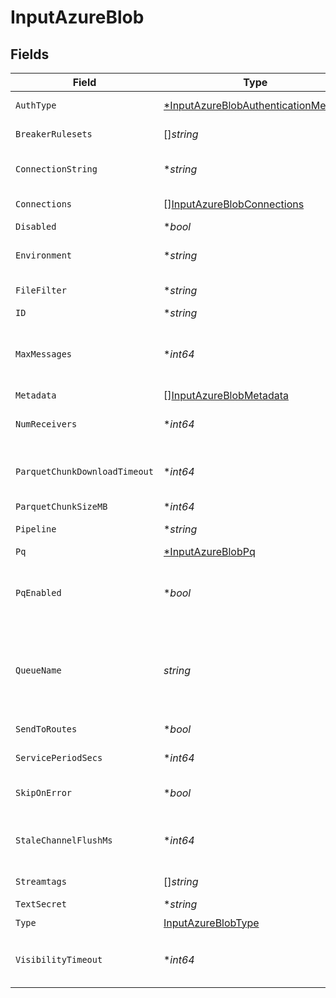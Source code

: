 # InputAzureBlob


## Fields

| Field                                                                                                                                                                                                                                                                                    | Type                                                                                                                                                                                                                                                                                     | Required                                                                                                                                                                                                                                                                                 | Description                                                                                                                                                                                                                                                                              |
| ---------------------------------------------------------------------------------------------------------------------------------------------------------------------------------------------------------------------------------------------------------------------------------------- | ---------------------------------------------------------------------------------------------------------------------------------------------------------------------------------------------------------------------------------------------------------------------------------------- | ---------------------------------------------------------------------------------------------------------------------------------------------------------------------------------------------------------------------------------------------------------------------------------------- | ---------------------------------------------------------------------------------------------------------------------------------------------------------------------------------------------------------------------------------------------------------------------------------------- |
| `AuthType`                                                                                                                                                                                                                                                                               | [*InputAzureBlobAuthenticationMethod](../../models/shared/inputazureblobauthenticationmethod.md)                                                                                                                                                                                         | :heavy_minus_sign:                                                                                                                                                                                                                                                                       | Enter connection string directly, or select a stored secret                                                                                                                                                                                                                              |
| `BreakerRulesets`                                                                                                                                                                                                                                                                        | []*string*                                                                                                                                                                                                                                                                               | :heavy_minus_sign:                                                                                                                                                                                                                                                                       | A list of event breaking rulesets that will be applied, in order, to the input data stream.                                                                                                                                                                                              |
| `ConnectionString`                                                                                                                                                                                                                                                                       | **string*                                                                                                                                                                                                                                                                                | :heavy_minus_sign:                                                                                                                                                                                                                                                                       | Enter your Azure Storage account connection string. If left blank, Stream will fall back to env.AZURE_STORAGE_CONNECTION_STRING.                                                                                                                                                         |
| `Connections`                                                                                                                                                                                                                                                                            | [][InputAzureBlobConnections](../../models/shared/inputazureblobconnections.md)                                                                                                                                                                                                          | :heavy_minus_sign:                                                                                                                                                                                                                                                                       | Direct connections to Destinations, optionally via a Pipeline or a Pack.                                                                                                                                                                                                                 |
| `Disabled`                                                                                                                                                                                                                                                                               | **bool*                                                                                                                                                                                                                                                                                  | :heavy_minus_sign:                                                                                                                                                                                                                                                                       | Enable/disable this input                                                                                                                                                                                                                                                                |
| `Environment`                                                                                                                                                                                                                                                                            | **string*                                                                                                                                                                                                                                                                                | :heavy_minus_sign:                                                                                                                                                                                                                                                                       | Optionally, enable this config only on a specified Git branch. If empty, will be enabled everywhere.                                                                                                                                                                                     |
| `FileFilter`                                                                                                                                                                                                                                                                             | **string*                                                                                                                                                                                                                                                                                | :heavy_minus_sign:                                                                                                                                                                                                                                                                       | Regex matching file names to download and process. Defaults to: .*                                                                                                                                                                                                                       |
| `ID`                                                                                                                                                                                                                                                                                     | **string*                                                                                                                                                                                                                                                                                | :heavy_minus_sign:                                                                                                                                                                                                                                                                       | Unique ID for this input                                                                                                                                                                                                                                                                 |
| `MaxMessages`                                                                                                                                                                                                                                                                            | **int64*                                                                                                                                                                                                                                                                                 | :heavy_minus_sign:                                                                                                                                                                                                                                                                       | The maximum number of messages to return in a poll request. Azure storage queues never returns more messages than this value (however, fewer messages might be returned). Valid values: 1 to 32.                                                                                         |
| `Metadata`                                                                                                                                                                                                                                                                               | [][InputAzureBlobMetadata](../../models/shared/inputazureblobmetadata.md)                                                                                                                                                                                                                | :heavy_minus_sign:                                                                                                                                                                                                                                                                       | Fields to add to events from this input.                                                                                                                                                                                                                                                 |
| `NumReceivers`                                                                                                                                                                                                                                                                           | **int64*                                                                                                                                                                                                                                                                                 | :heavy_minus_sign:                                                                                                                                                                                                                                                                       | The Number of receiver processes to run, the higher the number the better throughput at the expense of CPU overhead                                                                                                                                                                      |
| `ParquetChunkDownloadTimeout`                                                                                                                                                                                                                                                            | **int64*                                                                                                                                                                                                                                                                                 | :heavy_minus_sign:                                                                                                                                                                                                                                                                       | The maximum time to wait for a Parquet file's chunk to be downloaded. Processing will end if a required chunk could not be downloaded within the time imposed by this setting.                                                                                                           |
| `ParquetChunkSizeMB`                                                                                                                                                                                                                                                                     | **int64*                                                                                                                                                                                                                                                                                 | :heavy_minus_sign:                                                                                                                                                                                                                                                                       | Maximum file size for each Parquet chunk.                                                                                                                                                                                                                                                |
| `Pipeline`                                                                                                                                                                                                                                                                               | **string*                                                                                                                                                                                                                                                                                | :heavy_minus_sign:                                                                                                                                                                                                                                                                       | Pipeline to process data from this Source before sending it through the Routes.                                                                                                                                                                                                          |
| `Pq`                                                                                                                                                                                                                                                                                     | [*InputAzureBlobPq](../../models/shared/inputazureblobpq.md)                                                                                                                                                                                                                             | :heavy_minus_sign:                                                                                                                                                                                                                                                                       | N/A                                                                                                                                                                                                                                                                                      |
| `PqEnabled`                                                                                                                                                                                                                                                                              | **bool*                                                                                                                                                                                                                                                                                  | :heavy_minus_sign:                                                                                                                                                                                                                                                                       | For details on Persistent Queues, see: [https://docs.cribl.io/stream/persistent-queues](https://docs.cribl.io/stream/persistent-queues)                                                                                                                                                  |
| `QueueName`                                                                                                                                                                                                                                                                              | *string*                                                                                                                                                                                                                                                                                 | :heavy_check_mark:                                                                                                                                                                                                                                                                       | The storage account queue name blob notifications will be read from. Value must be a JavaScript expression (which can evaluate to a constant value), enclosed in quotes or backticks. Can be evaluated only at init time. E.g., referencing a Global Variable: `myQueue-${C.vars.myVar}` |
| `SendToRoutes`                                                                                                                                                                                                                                                                           | **bool*                                                                                                                                                                                                                                                                                  | :heavy_minus_sign:                                                                                                                                                                                                                                                                       | Select whether to send data to Routes, or directly to Destinations.                                                                                                                                                                                                                      |
| `ServicePeriodSecs`                                                                                                                                                                                                                                                                      | **int64*                                                                                                                                                                                                                                                                                 | :heavy_minus_sign:                                                                                                                                                                                                                                                                       | The duration (in seconds) which pollers should be validated and restarted if exited                                                                                                                                                                                                      |
| `SkipOnError`                                                                                                                                                                                                                                                                            | **bool*                                                                                                                                                                                                                                                                                  | :heavy_minus_sign:                                                                                                                                                                                                                                                                       | Toggle to Yes to skip files that trigger a processing error. Defaults to No, which enables retries after processing errors.                                                                                                                                                              |
| `StaleChannelFlushMs`                                                                                                                                                                                                                                                                    | **int64*                                                                                                                                                                                                                                                                                 | :heavy_minus_sign:                                                                                                                                                                                                                                                                       | The amount of time (in milliseconds) the Event Breaker will wait for new data to be sent to a specific channel, before flushing the data stream out, as-is, to the Pipelines.                                                                                                            |
| `Streamtags`                                                                                                                                                                                                                                                                             | []*string*                                                                                                                                                                                                                                                                               | :heavy_minus_sign:                                                                                                                                                                                                                                                                       | Add tags for filtering and grouping in @{product}.                                                                                                                                                                                                                                       |
| `TextSecret`                                                                                                                                                                                                                                                                             | **string*                                                                                                                                                                                                                                                                                | :heavy_minus_sign:                                                                                                                                                                                                                                                                       | Select (or create) a stored text secret                                                                                                                                                                                                                                                  |
| `Type`                                                                                                                                                                                                                                                                                   | [InputAzureBlobType](../../models/shared/inputazureblobtype.md)                                                                                                                                                                                                                          | :heavy_check_mark:                                                                                                                                                                                                                                                                       | N/A                                                                                                                                                                                                                                                                                      |
| `VisibilityTimeout`                                                                                                                                                                                                                                                                      | **int64*                                                                                                                                                                                                                                                                                 | :heavy_minus_sign:                                                                                                                                                                                                                                                                       | The duration (in seconds) that the received messages are hidden from subsequent retrieve requests after being retrieved by a ReceiveMessage request.                                                                                                                                     |